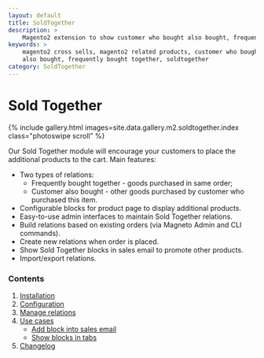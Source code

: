 ```yaml
---
layout: default
title: SoldTogether
description: >
    Magento2 extension to show customer who bought also bought, frequently bought together blocks
keywords: >
    magento2 cross sells, magento2 related products, customer who bought
    also bought, frequently bought together, soldtogether
category: SoldTogether
---
```


# Sold Together

{% include gallery.html images=site.data.gallery.m2.soldtogether.index class="photoswipe scroll" %}

Our Sold Together module will encourage your customers to place the additional products to the cart. Main features:

 -  Two types of relations:
     +  Frequently bought together - goods purchased in same order;
     +  Customer also bought - other goods purchased by customer who purchased this item.
 -  Configurable blocks for product page to display additional products.
 -  Easy-to-use admin interfaces to maintain Sold Together relations.
 -  Build relations based on existing orders (via Magneto Admin and CLI commands).
 -  Create new relations when order is placed.
 -  Show Sold Together blocks in sales email to promote other products.
 -  Import/export relations.

### Contents

1. [Installation](installation/)
2. [Configuration](configuration/)
3. [Manage relations](manage-relations/)
4. [Use cases](use-cases/)
    -  [Add block into sales email](use-cases/#add-block-into-sales-email)
    -  [Show blocks in tabs](use-cases/#show-blocks-in-tabs)
5. [Changelog](changelog/)
